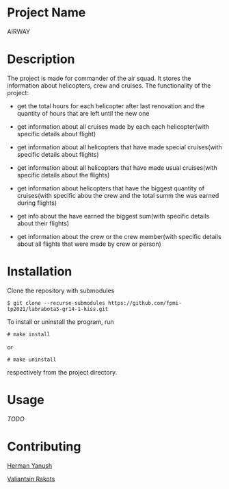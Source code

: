 # Project Name
AIRWAY

# Description

The project is made for commander of the air squad. It stores the information about helicopters, crew and cruises. The functionality of the project:

- get the total hours for each helicopter after last renovation and the quantity of hours that are left until the new one

- get information about all cruises made by each each helicopter(with specific details about flight)

- get information about all helicopters that have made special cruises(with specific details about flights)

- get information about all helicopters that have made usual cruises(with specific details about the flights)

- get information about helicopters that have the biggest quantity of cruises(with specific abou the crew and the total summ the was earned during flights)

- get info about the have earned the biggest sum(with specific details about their flights)

- get information about the crew or the crew member(with specific details about all flights that were made by crew or person)

# Installation

Clone the repository with submodules

```
$ git clone --recurse-submodules https://github.com/fpmi-tp2021/labrabota5-gr14-1-kiss.git
```

To install or uninstall the program, run

```
# make install
```

or

```
# make uninstall
```

respectively from the project directory.

# Usage
*TODO*

# Contributing

[Herman Yanush](https://github.com/jiffygist)

[Valiantsin Rakots](https://github.com/valikrakots)
